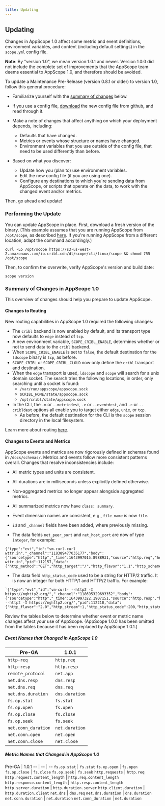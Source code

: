 ```yaml
---
title: Updating
---
```


## Updating

Changes in AppScope 1.0 affect some metric and event definitions, environment variables, and content (including default settings) in the `scope.yml` config file.

**Note**: By "version 1.0", we mean version 1.0.1 and newer. Version 1.0.0 did not include the complete set of improvements that the AppScope team deems essential to AppScope 1.0, and therefore should be avoided.

To update a Maintenance Pre-Release (version 0.8.1 or older) to version 1.0, follow this general procedure:

* Familiarize yourself with the [summary of changes](#summary-of-changes) below.

* If you use a config file, [download](https://github.com/criblio/appscope/blob/master/conf/scope.yml) the new config file from github, and read through it. 

* Make a note of changes that affect anything on which your deployment depends, including:
  * Defaults that have changed.
  * Metrics or events whose structure or names have changed.
  * Environment variables that you use outside of the config file, that need to be used differently than before.

* Based on what you discover:
  * Update how you (plan to) use environment variables.
  * Edit the new config file (if you are using one).
  * Configure any destinations to which you're sending data from AppScope, or scripts that operate on the data, to work with the changed event and/or metrics.

Then, go ahead and update!

### Performing the Update

You can update AppScope in place. First, download a fresh version of the binary. (This example assumes that you are running AppScope from `/opt/scope`, as described [here](/docs/downloading#where-from). If you're running AppScope from a different location, adapt the command accordingly.) 

```
curl -Lo /opt/scope https://s3-us-west-2.amazonaws.com/io.cribl.cdn/dl/scope/cli/linux/scope && chmod 755 /opt/scope
```

Then, to confirm the overwrite, verify AppScope's version and build date:

```
scope version
```

<span id="summary-of-changes"> </span>

### Summary of Changes in AppScope 1.0

This overview of changes should help you prepare to update AppScope.

#### Changes to Routing 

New routing capabilities in AppScope 1.0 required the following changes: 

- The `cribl` backend is now enabled by default, and its transport type now defaults to `edge` instead of `tcp`.
- A new environment variable, `SCOPE_CRIBL_ENABLE`, determines whether or not to send data to the `cribl` backend.
- When `SCOPE_CRIBL_ENABLE` is set to `false`, the default destination for the `ldscope` binary is `tcp`, as before.
- `SCOPE_CRIBL` or `SCOPE_CRIBL_CLOUD` now only define the `cribl` transport and destination.
- When the `edge` transport is used, `ldscope` and `scope` will search for a unix domain socket. The search tries the following locations, in order, only searching until a socket is found:  
  - `/var/run/appscope/appscope.sock`
  - `$CRIBL_HOME/state/appscope.sock`
  - `/opt/cribl/state/appscope.sock`
- In the CLI, the `-m` or `--metricdest`, `-e` or `--eventdest`, and `-c` or `--cribldest` options all enable you to target either `edge`, `unix`, or `tcp`.
  - As before, the default destination for the CLI is the `scope` session directory in the local filesystem.

Learn more about routing [here](/docs/data-routing).

#### Changes to Events and Metrics

AppScope events and metrics are now rigorously defined in schemas found in `/docs/schemas/`. Metrics and events follow more consistent patterns overall. Changes that resolve inconsistencies include:

- All metric types and units are consistent.
- All durations are in milliseconds unless explicitly defined otherwise.
- Non-aggregated metrics no longer appear alongside aggregated metrics.
- All summarized metrics now have `class: summary`.
- Event dimension names are consistent, e.g., `file_name` is now `file`.
- `id` and `_channel` fields have been added, where previously missing.

- The data fields `net_peer_port` and `net_host_port` are now of type `integer`, for example:

```
{"type":"evt","id":"vm-curl-curl wttr.in","_channel":"118389477035177","body":{"sourcetype":"http","_time":1643997015.8988931,"source":"http.req","host":"vm","proc":"curl","cmd":"curl wttr.in","pid":112157,"data":{"http_method":"GET","http_target":"/","http_flavor":"1.1","http_scheme":"http","http_host":"wttr.in","http_user_agent":"curl/7.74.0","net_transport":"IP.TCP","net_peer_ip":"5.9.243.187","net_peer_port":80,"net_host_ip":"10.0.2.15","net_host_port":44214}}}
```

- The data field `http_status_code` used to be a string for HTTP/2 traffic. It is now an integer for both HTTP/1 and HTTP/2 traffic. For example:

```
`{"type":"evt","id":"vm-curl- --http2 -I https://nghttp2.org/","_channel":"118695329693352","body":{"sourcetype":"http","_time":1643997322.1907151,"source":"http.resp","host":"vm","proc":"curl","cmd":"curl --http2 -I https://nghttp2.org/","pid":112210,"data":{"http_flavor":"2.0","http_stream":1,"http_status_code":200,"http_status_text":"OK","http_response_content_length":6616,"net_transport":"IP.TCP","net_peer_ip":"139.162.123.134","net_host_ip":"10.0.2.15","net_peer_port":443,"net_host_port":35352,"http_client_duration":186,"http_host":"nghttp2.org","http_method":"HEAD","http_target":"/","http_user_agent":"curl/7.74.0”}}}`
```

Review the tables below to determine whether event or metric name changes affect your use of AppScope.  (AppScope 1.0.0 has been omitted from the tables because it has been replaced by AppScope 1.0.1.)

##### Event Names that Changed in AppScope 1.0

Pre-GA | 1.0.1
-- | --
`http-req` | `http.req`
`http-resp` | `http.resp`
`remote_protocol` | `net.app`
`net.dns.resp` | `dns.resp`
`net.dns.req` | `dns.req`
`net.dns.duration` | `dns.duration`
`fs.op.stat` | `fs.stat`
`fs.op.open` | `fs.open` 
`fs.op.close` | `fs.close`
`fs.op.seek` | `fs.seek` 
`net.conn_duration` | `net.duration`
`net.conn.open` | `net.open`
`net.conn.close` | `net.close`

##### Metric Names that Changed in AppScope 1.0

Pre-GA | 1.0.1
-- | -- | --
`fs.op.stat` | `fs.stat`
`fs.op.open` | `fs.open`
`fs.op.close` | `fs.close`
`fs.op.seek` | `fs.seek` 
`http.requests` | `http.req`
`http.request.content_length` | `http.req.content_length`
`http.response.content_length` | `http.resp.content_length`
`http.server.duration` | `http.duration.server`
`http.client.duration` | `http.duration.client`
`net.dns` | `dns.req`
`net.dns.duration` | `dns.duration`
`net.conn.duration` | `net.duration`
`net.conn_duration` | `net.duration`
